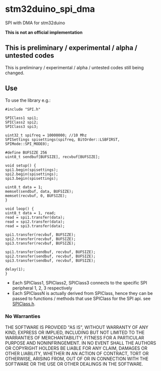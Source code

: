 # stm32duino_spi_dma
SPI with DMA for stm32duino

**This is not an official implementation**

## This is preliminary / experimental / alpha / untested codes

This is preliminary / experimental / alpha / untested codes still being changed.

## Use

To use the library e.g.:
```
#include "SPI.h"

SPIClass1 spi1;
SPIClass2 spi2;
SPIClass3 spi3;

uint32_t spifreq = 10000000; //10 Mhz
SPISettings spisettings(spifreq, BitOrder::LSBFIRST, SPIMode::SPI_MODE0);

#define BUFSIZE 256
uint8_t sendbuf[BUFSIZE], recvbuf[BUFSIZE];

void setup() {
spi1.begin(spisettings);
spi2.begin(spisettings);
spi3.begin(spisettings);

uint8_t data = 1;
memset(sendbuf, data, BUFSIZE);
memset(recvbuf, 0, BUFSIZE);
}

void loop() {
uint8_t data = 1, read;
read = spi1.transfer(data);
read = spi2.transfer(data);
read = spi3.transfer(data);

spi1.transfer(recvbuf, BUFSIZE);
spi2.transfer(recvbuf, BUFSIZE);
spi3.transfer(recvbuf, BUFSIZE);

spi1.transfer(sendbuf, recvbuf, BUFSIZE);
spi2.transfer(sendbuf, recvbuf, BUFSIZE);
spi3.transfer(sendbuf, recvbuf, BUFSIZE);

delay(1);
}
```
- Each SPIClass1, SPIClass2, SPIClass3 connects to the specific SPI peripheral 1, 2, 3 respectively
- Each SPIClassN is actually derived from SPIClass, hence they can be passed to functions / methods
that use SPIClass for the SPI api. see [SPIClass.h](src/SPI/SPIClass.h).

### No Warranties

THE SOFTWARE IS PROVIDED "AS IS", WITHOUT WARRANTY OF ANY KIND, EXPRESS OR IMPLIED, INCLUDING BUT NOT LIMITED TO THE WARRANTIES OF MERCHANTABILITY, FITNESS FOR A PARTICULAR PURPOSE AND NONINFRINGEMENT. IN NO EVENT SHALL THE AUTHORS OR COPYRIGHT HOLDERS BE LIABLE FOR ANY CLAIM, DAMAGES OR OTHER LIABILITY, WHETHER IN AN ACTION OF CONTRACT, TORT OR OTHERWISE, ARISING FROM, OUT OF OR IN CONNECTION WITH THE SOFTWARE OR THE USE OR OTHER DEALINGS IN THE SOFTWARE.

